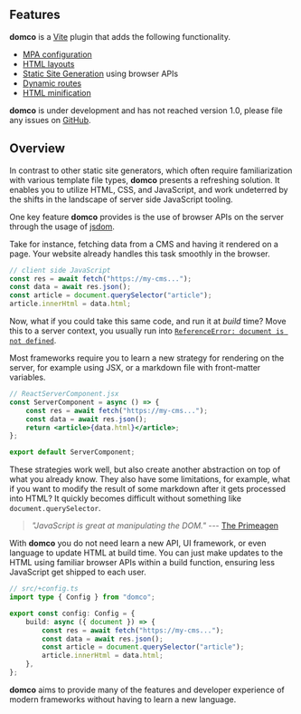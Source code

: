 ## Features

**domco** is a [Vite](https://vitejs.dev) plugin that adds the following functionality.

- [MPA configuration](https://domco.robino.dev/docs/learn/#html)
- [HTML layouts](https://domco.robino.dev/docs/learn/#layout)
- [Static Site Generation](https://domco.robino.dev/docs/learn/#build) using browser APIs
- [Dynamic routes](https://domco.robino.dev/docs/learn/#dynamic-routes)
- [HTML minification](https://domco.robino.dev/docs/learn/#html-minification)

**domco** is under development and has not reached version 1.0, please file any issues on [GitHub](https://github.com/rossrobino/domco/issues).

## Overview

In contrast to other static site generators, which often require familiarization with various template file types, **domco** presents a refreshing solution. It enables you to utilize HTML, CSS, and JavaScript, and work undeterred by the shifts in the landscape of server side JavaScript tooling.

One key feature **domco** provides is the use of browser APIs on the server through the usage of [jsdom](https://github.com/jsdom/jsdom).

Take for instance, fetching data from a CMS and having it rendered on a page. Your website already handles this task smoothly in the browser.

```js
// client side JavaScript
const res = await fetch("https://my-cms...");
const data = await res.json();
const article = document.querySelector("article");
article.innerHtml = data.html;
```

Now, what if you could take this same code, and run it at _build_ time? Move this to a server context, you usually run into [`ReferenceError: document is not defined`](https://www.google.com/search?q=document+is+not+defined).

Most frameworks require you to learn a new strategy for rendering on the server, for example using JSX, or a markdown file with front-matter variables.

```jsx
// ReactServerComponent.jsx
const ServerComponent = async () => {
	const res = await fetch("https://my-cms...");
	const data = await res.json();
	return <article>{data.html}</article>;
};

export default ServerComponent;
```

These strategies work well, but also create another abstraction on top of what you already know. They also have some limitations, for example, what if you want to modify the result of some markdown after it gets processed into HTML? It quickly becomes difficult without something like `document.querySelector`.

> _"JavaScript is great at manipulating the DOM."_ --- [The Primeagen](https://youtu.be/UdCXUVhVSEE?t=3202)

With **domco** you do not need learn a new API, UI framework, or even language to update HTML at build time. You can just make updates to the HTML using familiar browser APIs within a build function, ensuring less JavaScript get shipped to each user.

```ts
// src/+config.ts
import type { Config } from "domco";

export const config: Config = {
	build: async ({ document }) => {
		const res = await fetch("https://my-cms...");
		const data = await res.json();
		const article = document.querySelector("article");
		article.innerHtml = data.html;
	},
};
```

**domco** aims to provide many of the features and developer experience of modern frameworks without having to learn a new language.
